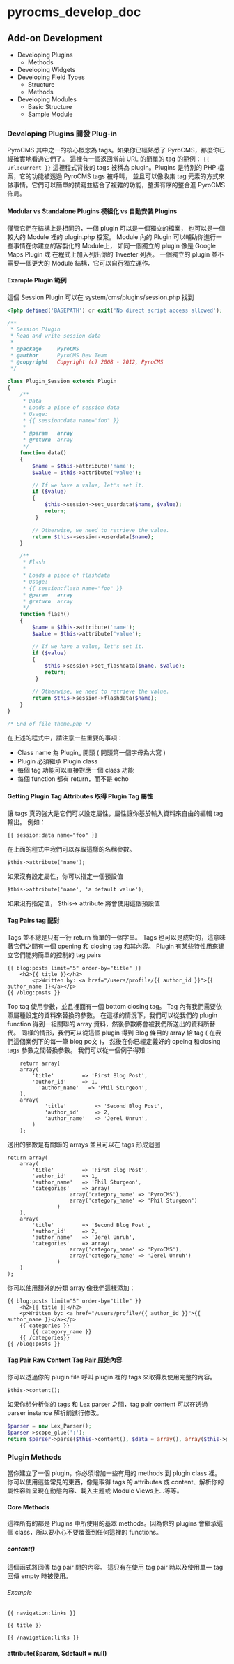 # pyrocms_develop_doc

## Add-on Development

- Developing Plugins
	+ Methods
- Developing Widgets
- Developing Field Types
	+ Structure
	+ Methods
- Developing Modules
	+ Basic Structure
	+ Sample Module

### Developing Plugins 開發 Plug-in

PyroCMS 其中之一的核心概念為 tags。如果你已經熟悉了 PyroCMS，那麼你已經確實地看過它們了。
這裡有一個返回當前 URL 的簡單的 tag 的範例：
```{{ url:current }}```
這裡程式背後的 tags 被稱為 plugin。Plugins 是特別的 PHP 檔案，它的功能被透過 PyroCMS tags 被呼叫，
並且可以像收集 tag 元素的方式來做事情。它們可以簡單的撰寫並結合了複雜的功能，整潔有序的整合進 PyroCMS 佈局。

#### Modular vs Standalone Plugins 模組化 vs 自動安裝 Plugins
僅管它們在結構上是相同的，一個 plugin 可以是一個獨立的檔案，
也可以是一個較大的 Module 裡的 plugin.php 檔案。
Module 內的 Plugin 可以輔助你進行一些事情在你建立的客製化的 Module上，
如同一個獨立的 plugin 像是 Google Maps Plugin 或 在程式上加入列出你的 Tweeter 列表。
一個獨立的 plugin 並不需要一個更大的 Module 結構，它可以自行獨立運作。

#### Example Plugin 範例
這個 Session Plugin 可以在 system/cms/plugins/session.php 找到

```php
<?php defined('BASEPATH') or exit('No direct script access allowed');

/**
 * Session Plugin
 * Read and write session data
 *
 * @package     PyroCMS
 * @author      PyroCMS Dev Team
 * @copyright   Copyright (c) 2008 - 2012, PyroCMS
 */
 
class Plugin_Session extends Plugin
{
    /**
     * Data
     * Loads a piece of session data
     * Usage:
     * {{ session:data name="foo" }}
     *
     * @param   array
     * @return  array
     */
    function data()
    {
        $name = $this->attribute('name');
        $value = $this->attribute('value');

        // If we have a value, let's set it.
        if ($value)
        {
            $this->session->set_userdata($name, $value);
            return;
         }

        // Otherwise, we need to retrieve the value.
        return $this->session->userdata($name);
    }

    /**
     * Flash
     *
     * Loads a piece of flashdata
     * Usage:
     * {{ session:flash name="foo" }}
     * @param   array
     * @return  array
     */
    function flash()
    {
        $name = $this->attribute('name');
        $value = $this->attribute('value');

        // If we have a value, let's set it.
        if ($value)
        {
            $this->session->set_flashdata($name, $value);
            return;
         }

        // Otherwise, we need to retrieve the value.
        return $this->session->flashdata($name);
    }
}

/* End of file theme.php */
```

在上述的程式中，請注意一些重要的事項：
* Class name 為 Plugin_ 開頭 ( 開頭第一個字母為大寫 )
* Plugin 必須繼承 Plugin class
* 每個 tag 功能可以直接對應一個 class 功能
* 每個 function 都有 return，而不是 echo

#### Getting Plugin Tag Attributes 取得 Plugin Tag 屬性
讓 tags 真的強大是它們可以設定屬性，屬性讓你基於輸入資料來自由的編輯 tag 輸出。
例如：

```
{{ session:data name="foo" }}
```

在上面的程式中我們可以存取這樣的名稱參數。

```
$this->attribute('name');
```

如果沒有設定屬性，你可以指定一個預設值

```
$this->attribute('name', 'a default value');
```

如果沒有指定值， $this-> attribute 將會使用這個預設值

#### Tag Pairs tag 配對
Tags 並不總是只有一行 return 簡單的一個字串。
Tags 也可以是成對的，這意味著它們之間有一個 opening 和 closing tag 和其內容。
Plugin 有某些特性用來建立它們能夠簡單的控制的 tag pairs

```
{{ blog:posts limit="5" order-by="title" }}
	<h2>{{ title }}</h2>
		<p>Written by: <a href="/users/profile/{{ author_id }}">{{ author_name }}</a></p>
{{ /blog:posts }}
```

Top tag 使用參數，並且裡面有一個 bottom closing tag。
Tag 內有我們需要依照屬種設定的資料來替換的參數。
在這樣的情況下，我們可以從我們的 plugin function 得到一組關聯的 array 資料，然後參數將會被我們所送出的資料所替代。
同樣的情形，我們可以從這個 plugin 得到 Blog 條目的 array 給 tag ( 在我們這個案例下的每一筆 blog po文 )，
然後在你已經定義好的 opeing 和closing tags 參數之間替換參數。
我們可以從一個例子得知：

```
	return array(
  	array(
    	'title'         => 'First Blog Post',
      	'author_id'     => 1,
	      'author_name'   => 'Phil Sturgeon',
  	),
    array(
		    'title'         => 'Second Blog Post',
		    'author_id'     => 2,
		    'author_name'   => 'Jerel Unruh',
		)
	);
```

送出的參數是有關聯的 arrays 並且可以在 tags 形成迴圈

```
return array(
    array(
        'title'         => 'First Blog Post',
        'author_id'     => 1,
        'author_name'   => 'Phil Sturgeon',
        'categories'    => array(
                    array('category_name' => 'PyroCMS'),
                    array('category_name' => 'Phil Sturgeon')
                )
    ),
    array(
        'title'         => 'Second Blog Post',
        'author_id'     => 2,
        'author_name'   => 'Jerel Unruh',
        'categories'    => array(
                    array('category_name' => 'PyroCMS'),
                    array('category_name' => 'Jerel Unruh')
                )
    )
);
```

你可以使用額外的分類 array 像我們這樣添加：

```
{{ blog:posts limit="5" order-by="title" }}
    <h2>{{ title }}</h2>
    <p>Written by: <a href="/users/profile/{{ author_id }}">{{ author_name }}</a></p>
    {{ categories }}
        {{ category_name }}
    {{ /categories}}
{{ /blog:posts }}
```

#### Tag Pair Raw Content Tag Pair 原始內容
你可以透過你的 plugin file 呼叫 plugin 裡的 tags 來取得及使用完整的內容。

```
$this->content();
```

如果你想分析你的 tags 和 Lex parser 之間，tag pair content 可以在透過 parser instance 解析前進行修改。

```php
$parser = new Lex_Parser();
$parser->scope_glue(':');
return $parser->parse($this->content(), $data = array(), array($this->parser, 'parser_callback'));
```


### Plugin Methods ###

當你建立了一個 plugin，你必須增加一些有用的 methods 到 plugin class 裡。
你可以使用這些常見的東西，像是取得 tags 的 attributes 或 content、解析你的屬性容許呈現在動態內容、載入主題或 Module Views上…等等。

#### Core Methods
這裡所有的都是 Plugins 中所使用的基本 methods。因為你的 plugins 會繼承這個 class，所以要小心不要覆蓋到任何這裡的 functions。

##### content()
這個函式將回傳 tag pair 間的內容。
這只有在使用 tag pair 時以及使用單一 tag 回傳 empty 時被使用。

###### Example
```
{{ navigation:links }}

{{ title }}

{{ /navigation:links }}
```

#### attribute($param, $default = null)

